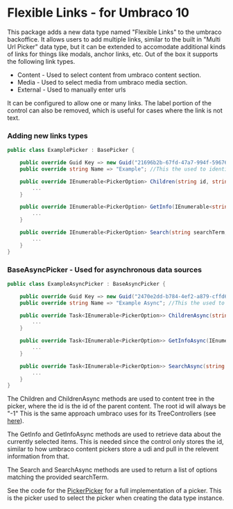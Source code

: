 # Flexible Links - for Umbraco 10
This package adds a new data type named "Flexible Links" to the umbraco backoffice. It allows users to add multiple links, similar to the built in "Multi Url Picker" data type, but it can be extended to accomodate additional kinds of links for things like modals, anchor links, etc. Out of the box it supports the following link types.

- Content - Used to select content from umbraco content section.
- Media - Used to select media from umbraco media section.
- External - Used to manually enter urls

It can be configured to allow one or many links. The label portion of the control can also be removed, which is useful for cases where the link is not text.

### Adding new links types
```csharp
public class ExamplePicker : BasePicker {

    public override Guid Key => new Guid("21696b2b-67fd-47a7-994f-596768e7ea17");
    public override string Name => "Example"; //This the used to identify the picker when creating a custom picker data type instance.

    public override IEnumerable<PickerOption> Children(string id, string culture) {
        ...
    }

    public override IEnumerable<PickerOption> GetInfo(IEnumerable<string> ids, string culture) {
        ...
    }

    public override IEnumerable<PickerOption> Search(string searchTerm, string culture) {
        ...
    }
}
```
### BaseAsyncPicker - Used for asynchronous data sources
```csharp
public class ExampleAsyncPicker : BaseAsyncPicker {

    public override Guid Key => new Guid("2470e2dd-b784-4ef2-a879-cffd65a494e5");
    public override string Name => "Example Async"; //This the used to identify the picker when creating a custom picker data type instance.

    public override Task<IEnumerable<PickerOption>> ChildrenAsync(string id, string culture) {
        ...
    }

    public override Task<IEnumerable<PickerOption>> GetInfoAsync(IEnumerable<string> ids, string culture) {
        ...
    }

    public override Task<IEnumerable<PickerOption>> SearchAsync(string searchTerm, string culture) {
        ...
    }
}
```

The Children and ChildrenAsync methods are used to content tree in the picker, where the id is the id of the parent content. The root id will always be "-1" This is the same approach umbraco uses for its TreeControllers (see [here](https://our.umbraco.com/documentation/extending/section-trees/trees/)).

The GetInfo and GetInfoAsync methods are used to retrieve data about the currently selected items. This is needed since the control only stores the id, similar to how umbraco content pickers store a udi and pull in the relevent information from that.

The Search and SearchAsync methods are used to return a list of options matching the provided searchTerm.

See the code for the [PickerPicker](https://github.com/jaandrews/customPicker/blob/v10/main/CustomPicker.Core/Pickers/PickerPicker.cs) for a full implementation of a picker. This is the picker used to select the picker when creating the data type instance.



